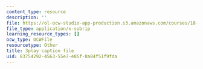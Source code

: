 ```yaml
---
content_type: resource
description: ''
file: https://ol-ocw-studio-app-production.s3.amazonaws.com/courses/18-086-mathematical-methods-for-engineers-ii-spring-2006/83754292456355e7e85f8a84f51f9fda_r1-r1t5i58g.srt
file_type: application/x-subrip
learning_resource_types: []
ocw_type: OCWFile
resourcetype: Other
title: 3play caption file
uid: 83754292-4563-55e7-e85f-8a84f51f9fda
---
```

